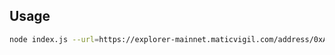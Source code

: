## Usage

```bash
node index.js --url=https://explorer-mainnet.maticvigil.com/address/0xA9B99766E6C676Cf1975c0D3166F96C0848fF5ad/contracts
```
